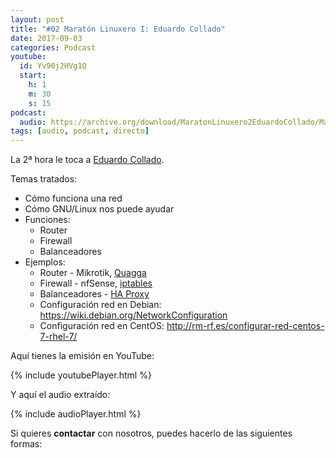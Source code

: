 ```yaml
---
layout: post
title: "#02 Maratón Linuxero I: Eduardo Collado"
date: 2017-09-03
categories: Podcast
youtube:
  id: Yv90j2HVg1Q
  start:
    h: 1
    m: 30
    s: 15
podcast:
  audio: https://archive.org/download/MaratonLinuxero2EduardoCollado/Marat%C3%B3n%20Linuxero%202%20Eduardo%20Collado
tags: [audio, podcast, directo]
---
```

La 2ª hora le toca a [Eduardo Collado](https://www.eduardocollado.com/).

Temas tratados:
* Cómo funciona una red
* Cómo GNU/Linux nos puede ayudar
* Funciones:
  * Router
  * Firewall
  * Balanceadores
* Ejemplos:
  * Router - Mikrotik, [Quagga](https://www.eduardocollado.com/2016/05/09/instalacion-de-quagga-en-debian/)
  * Firewall - nfSense, [iptables](https://wiki.archlinux.org/index.php/Iptables_(Espa%C3%B1ol))
  * Balanceadores - [HA Proxy](https://haproxy.debian.net/)
  * Configuración red en Debian: <https://wiki.debian.org/NetworkConfiguration>  
  * Configuración red en CentOS: <http://rm-rf.es/configurar-red-centos-7-rhel-7/>  

Aquí tienes la emisión en YouTube:

{% include youtubePlayer.html %}

Y aquí el audio extraído:

{% include audioPlayer.html %}

Si quieres **contactar** con nosotros, puedes hacerlo de las siguientes formas:
